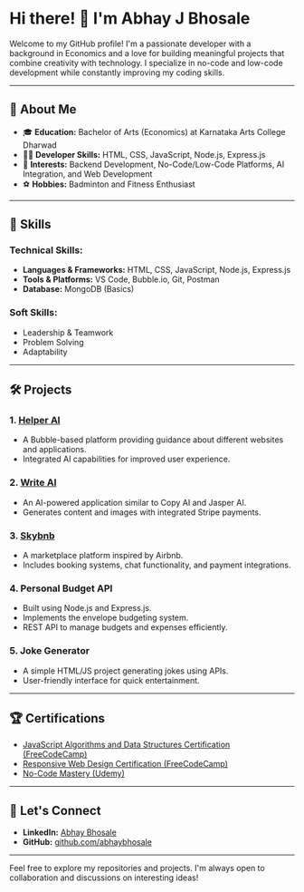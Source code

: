 # Hi there! 👋 I'm Abhay J Bhosale

Welcome to my GitHub profile! I'm a passionate developer with a background in Economics and a love for building meaningful projects that combine creativity with technology. I specialize in no-code and low-code development while constantly improving my coding skills.

---

## 📜 About Me

- 🎓 **Education:** Bachelor of Arts (Economics) at Karnataka Arts College Dharwad
- 🧑‍💻 **Developer Skills:** HTML, CSS, JavaScript, Node.js, Express.js
- 💼 **Interests:** Backend Development, No-Code/Low-Code Platforms, AI Integration, and Web Development
- ⚽ **Hobbies:** Badminton and Fitness Enthusiast

---

## 🚀 Skills

### Technical Skills:
- **Languages & Frameworks:** HTML, CSS, JavaScript, Node.js, Express.js
- **Tools & Platforms:** VS Code, Bubble.io, Git, Postman
- **Database:** MongoDB (Basics)

### Soft Skills:
- Leadership & Teamwork
- Problem Solving
- Adaptability

---

## 🛠️ Projects

### 1. **[Helper AI](https://helper-ai-16258.bubbleapps.io/version-test?debug_mode=true)**
   - A Bubble-based platform providing guidance about different websites and applications.
   - Integrated AI capabilities for improved user experience.

### 2. **[Write AI](https://writeai-95839.bubbleapps.io/version-test)**
   - An AI-powered application similar to Copy AI and Jasper AI.
   - Generates content and images with integrated Stripe payments.

### 3. **[Skybnb](https://skybnb-10904.bubbleapps.io/version-test/)**
   - A marketplace platform inspired by Airbnb.
   - Includes booking systems, chat functionality, and payment integrations.

### 4. **Personal Budget API**
   - Built using Node.js and Express.js.
   - Implements the envelope budgeting system.
   - REST API to manage budgets and expenses efficiently.

### 5. **Joke Generator**
   - A simple HTML/JS project generating jokes using APIs.
   - User-friendly interface for quick entertainment.

---

## 🏆 Certifications

- [JavaScript Algorithms and Data Structures Certification (FreeCodeCamp)](https://freecodecamp.org/certification/abhaybhosale/javascript-algorithms-and-data-structures-v8)
- [Responsive Web Design Certification (FreeCodeCamp)](https://freecodecamp.org/certification/abhaybhosale/responsive-web-design)
- [No-Code Mastery (Udemy)](https://www.udemy.com/certificate/UC-bac68624-8cce-4872-8d86-7cb2b7566587/)

---

## 🔗 Let's Connect

- **LinkedIn:** [Abhay Bhosale](https://www.linkedin.com/in/abhay-bhosale-93aa67294/)
- **GitHub:** [github.com/abhaybhosale](https://github.com/abhaybhosale)

---

Feel free to explore my repositories and projects. I'm always open to collaboration and discussions on interesting ideas!

